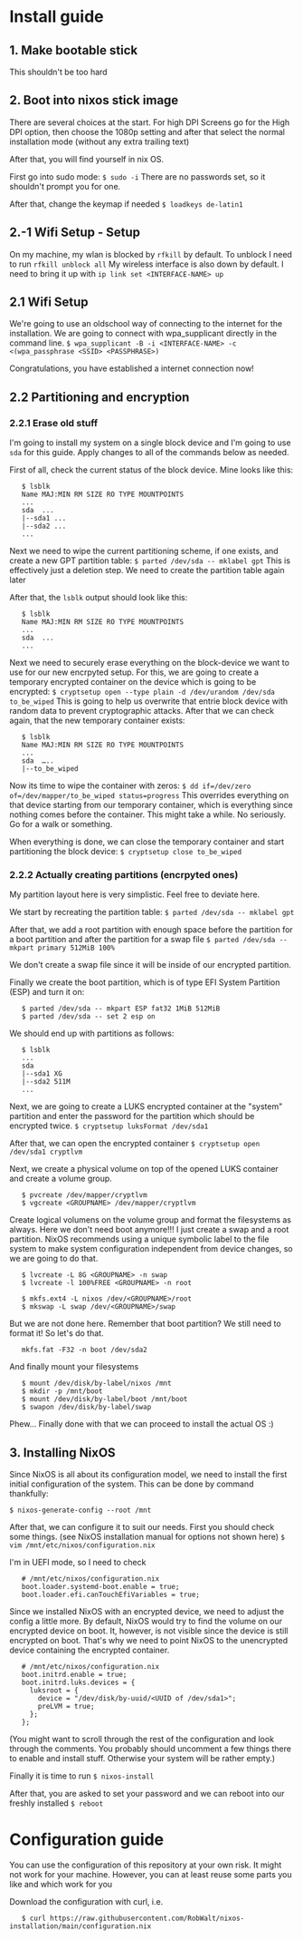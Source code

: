 # Install guide

## 1. Make bootable stick
This shouldn't be too hard

## 2. Boot into nixos stick image
There are several choices at the start. For high DPI Screens go for the High
DPI option, then choose the 1080p setting and after that select the normal
installation mode (without any extra trailing text)

After that, you will find yourself in nix OS.

First go into sudo mode:
`$ sudo -i`
There are no passwords set, so it shouldn't prompt you for one.

After that, change the keymap if needed
`$ loadkeys de-latin1`

## 2.-1 Wifi Setup - Setup
On my machine, my wlan is blocked by `rfkill` by default. To unblock I need to run
`rfkill unblock all`
My wireless interface is also down by default. I need to bring it up with 
`ip link set <INTERFACE-NAME> up`

## 2.1 Wifi Setup

We're going to use an oldschool way of connecting to the internet for the
installation. We are going to connect with wpa_supplicant directly in the
command line.
`$ wpa_supplicant -B -i <INTERFACE-NAME> -c <(wpa_passphrase <SSID> <PASSPHRASE>)`

Congratulations, you have established a internet connection now!

## 2.2 Partitioning and encryption

### 2.2.1 Erase old stuff

I'm going to install my system on a single block device and I'm going to use
`sda` for this guide. Apply changes to all of the commands below as needed.

First of all, check the current status of the block device. Mine looks like
this:
```
   $ lsblk
   Name MAJ:MIN RM SIZE RO TYPE MOUNTPOINTS
   ...
   sda  ...
   |--sda1 ...
   |--sda2 ...
   ...
```
Next we need to wipe the current partitioning scheme, if one exists, and create
a new GPT partition table:
`$ parted /dev/sda -- mklabel gpt`
This is effectively just a deletion step. We need to create the partition table again later

After that, the `lsblk` output should look like this:
```
   $ lsblk
   Name MAJ:MIN RM SIZE RO TYPE MOUNTPOINTS
   ...
   sda  ...
   ...
```

Next we need to securely erase everything on the block-device we
want to use for our new encrpyted setup. For this, we are going to create a
temporary encrypted container on the device which is going to be encrypted:
`$ cryptsetup open --type plain -d /dev/urandom /dev/sda to_be_wiped`
This is going to help us overwrite that entrie block device with random data to
prevent cryptographic attacks. After that we can check again, that the new
temporary container exists:
```
   $ lsblk
   Name MAJ:MIN RM SIZE RO TYPE MOUNTPOINTS
   ...
   sda  …..
   |--to_be_wiped
```

Now its time to wipe the container with zeros:
`$ dd if=/dev/zero of=/dev/mapper/to_be_wiped status=progress`
This overrides everything on that device starting from our temporary container,
which is everything since nothing comes before the container. This might take a
while. No seriously. Go for a walk or something.

When everything is done, we can close the temporary container and start
partitioning the block device:
`$ cryptsetup close to_be_wiped`

### 2.2.2 Actually creating partitions (encrpyted ones)

My partition layout here is very simplistic. Feel free to deviate here.

We start by recreating the partition table:
`$ parted /dev/sda -- mklabel gpt`

After that, we add a root partition with enough space before the partition for
a boot partition and after the partition for a swap file
`$ parted /dev/sda -- mkpart primary 512MiB 100%`

We don't create a swap file since it will be inside of our encrypted partition.

Finally we create the boot partition, which is of type EFI System Partition
(ESP) and turn it on:
```
   $ parted /dev/sda -- mkpart ESP fat32 1MiB 512MiB
   $ parted /dev/sda -- set 2 esp on
```

We should end up with partitions as follows:

```
   $ lsblk
   ...
   sda
   |--sda1 XG
   |--sda2 511M
   ...
```

Next, we are going to create a LUKS encrypted container at the "system"
partition and enter the password for the partition which should be encrypted
twice.
`$ cryptsetup luksFormat /dev/sda1`

After that, we can open the encrypted container
`$ cryptsetup open /dev/sda1 cryptlvm`

Next, we create a physical volume on top of the opened LUKS container and
create a volume group.
```
   $ pvcreate /dev/mapper/cryptlvm
   $ vgcreate <GROUPNAME> /dev/mapper/cryptlvm
```

Create logical volumens on the volume group and format the filesystems as
always. Here we don't need boot anymore!!! I just create a swap and a root partition.
NixOS recommends using a unique symbolic label to the file system to make
system configuration independent from device changes, so we are going to do that.
```
   $ lvcreate -L 8G <GROUPNAME> -n swap
   $ lvcreate -l 100%FREE <GROUPNAME> -n root

   $ mkfs.ext4 -L nixos /dev/<GROUPNAME>/root
   $ mkswap -L swap /dev/<GROUPNAME>/swap
```

But we are not done here. Remember that boot partition? We still need to format
it! So let's do that.
```
   mkfs.fat -F32 -n boot /dev/sda2
```

And finally mount your filesystems
```
   $ mount /dev/disk/by-label/nixos /mnt
   $ mkdir -p /mnt/boot
   $ mount /dev/disk/by-label/boot /mnt/boot
   $ swapon /dev/disk/by-label/swap
```

Phew... Finally done with that we can proceed to install the actual OS :)

## 3. Installing NixOS

Since NixOS is all about its configuration model, we need to install the first
initial configuration of the system. This can be done by command thankfully:

`$ nixos-generate-config --root /mnt`

After that, we can configure it to suit our needs. First you should check some
things. (see NixOS installation manual for options not shown here)
`$ vim /mnt/etc/nixos/configuration.nix`

I'm in UEFI mode, so I need to check
```
   # /mnt/etc/nixos/configuration.nix
   boot.loader.systemd-boot.enable = true;
   boot.loader.efi.canTouchEfiVariables = true;
```

Since we installed NixOS with an encrypted device, we need to adjust the config
a little more. By default, NixOS would try to find the volume on our encrypted
device on boot. It, however, is not visible since the device is still encrypted
on boot. That's why we need to point NixOS to the unencrypted device containing
the encrypted container.
```
   # /mnt/etc/nixos/configuration.nix
   boot.initrd.enable = true;
   boot.initrd.luks.devices = {
     luksroot = {
       device = "/dev/disk/by-uuid/<UUID of /dev/sda1>";
       preLVM = true;
     };
   };
```

(You might want to scroll through the rest of the configuration and look
through the comments. You probably should uncomment a few things there to
enable and install stuff. Otherwise your system will be rather empty.)

Finally it is time to run
`$ nixos-install`

After that, you are asked to set your password and we can reboot into our freshly installed
`$ reboot`

# Configuration guide

You can use the configuration of this repository at your own risk. It might not
work for your machine. However, you can at least reuse some parts you like and
which work for you

Download the configuration with curl, i.e.
```
   $ curl https://raw.githubusercontent.com/RobWalt/nixos-installation/main/configuration.nix
```
